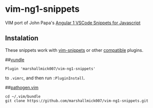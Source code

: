 # vim-ng1-snippets

VIM port of John Papa's [Angular 1 VSCode Snippets for
Javascript](https://github.com/johnpapa/vscode-angular1-snippets)

## Instalation

These snippets work with
[vim-snippets](https://github.com/honza/vim-snippets) or other
[compatible](https://github.com/honza/vim-snippets#snippet-engines-supporting-vim-snippets) plugins.

##[vundle](https://github.com/gmarik/vundle)

    Plugin 'marshallmick007/vim-ng1-snippets'

to `.vimrc`, and then run `:PluginInstall`.

##[pathogen.vim](https://github.com/tpope/vim-pathogen)

    cd ~/.vim/bundle
    git clone https://github.com/marshallmick007/vim-ng1-snippets.git


